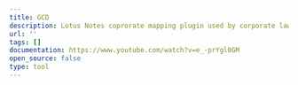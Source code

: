 ```yaml
---
title: GCD
description: Lotus Notes coprorate mapping plugin used by corporate lawyers
url: ''
tags: []
documentation: https://www.youtube.com/watch?v=e_-prYgl0GM
open_source: false
type: tool
---
```

